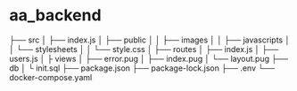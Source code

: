 # aa_backend

├── src
│   ├── index.js
│   ├── public
│   │   ├── images
│   │   ├── javascripts
│   │   └── stylesheets
│   │        └── style.css
│   ├── routes
│   ├── index.js
│   ├── users.js
│   ├ views
│       ├── error.pug
│       ├── index.pug
│       └── layout.pug
├── db
│   └ init.sql
├── package.json
├── package-lock.json
├── .env
└── docker-compose.yaml
